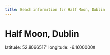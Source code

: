 ```yaml
---
title: Beach information for Half Moon, Dublin
---
```

# Half Moon, Dublin 

<div class="location-info">latitude: 52.80665171 longitude: -6.16000000</div>
<div id="met-eireann-warnings" onload="get_met_eireann_warnings(EI07)"></div>
<div></div>